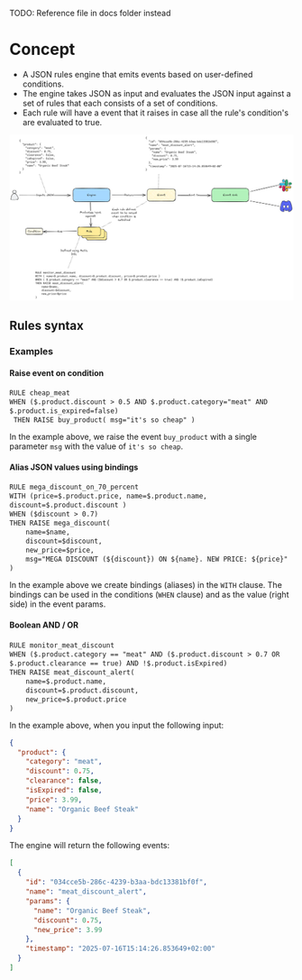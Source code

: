TODO: Reference file in docs folder instead


# Concept
- A JSON rules engine that emits events based on user-defined conditions.
- The engine takes JSON as input and evaluates the JSON input against a set of rules that each consists of a set of conditions.
- Each rule will have a event that it raises in case all the rule's condition's are evaluated to true.

![Concept Diagram](./docs/metis_concept.png)

## Rules syntax

### Examples
#### Raise event on condition
```
RULE cheap_meat
WHEN ($.product.discount > 0.5 AND $.product.category="meat" AND $.product.is_expired=false)
 THEN RAISE buy_product( msg="it's so cheap" )
```
In the example above, we raise the event `buy_product` with a single parameter `msg` with the value of `it's so cheap`.

#### Alias JSON values using bindings
```
RULE mega_discount_on_70_percent
WITH (price=$.product.price, name=$.product.name, discount=$.product.discount ) 
WHEN ($discount > 0.7)
THEN RAISE mega_discount(
    name=$name,
    discount=$discount,
    new_price=$price,
    msg="MEGA DISCOUNT (${discount}) ON ${name}. NEW PRICE: ${price}"
)
```
In the example above we create bindings (aliases) in the `WITH` clause. The bindings can be used in the conditions (`WHEN` clause)
and as the value (right side) in the event params.

#### Boolean AND / OR
```
RULE monitor_meat_discount
WHEN ($.product.category == "meat" AND ($.product.discount > 0.7 OR $.product.clearance == true) AND !$.product.isExpired)
THEN RAISE meat_discount_alert(
    name=$.product.name,
    discount=$.product.discount,
    new_price=$.product.price
)
```
In the example above, when you input the following input:
```json
{
  "product": {
    "category": "meat",
    "discount": 0.75,
    "clearance": false,
    "isExpired": false,
    "price": 3.99,
    "name": "Organic Beef Steak"
  }
}
```

The engine will return the following events:
```json
[
  {
    "id": "034cce5b-286c-4239-b3aa-bdc13381bf0f",
    "name": "meat_discount_alert",
    "params": {
      "name": "Organic Beef Steak",
      "discount": 0.75,
      "new_price": 3.99
    },
    "timestamp": "2025-07-16T15:14:26.853649+02:00"
  }
]
```
